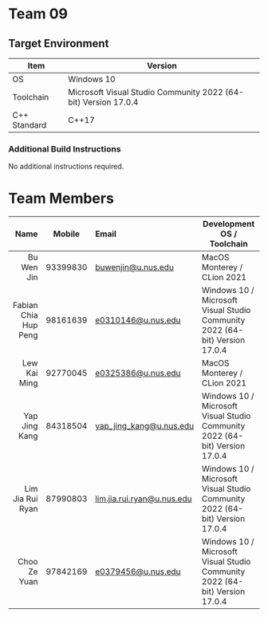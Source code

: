 # Team 09

## Target Environment

Item | Version
-|-
OS | Windows 10
Toolchain | Microsoft Visual Studio Community 2022 (64-bit) Version 17.0.4
C++ Standard | C++17

### Additional Build Instructions

No additional instructions required.

# Team Members

Name | Mobile | Email | Development OS / Toolchain
-:|:-:|:-|-|
Bu Wen Jin | 93399830 | buwenjin@u.nus.edu | MacOS Monterey / CLion 2021
Fabian Chia Hup Peng | 98161639 | e0310146@u.nus.edu | Windows 10 / Microsoft Visual Studio Community 2022 (64-bit) Version 17.0.4
Lew Kai Ming | 92770045 | e0325386@u.nus.edu | MacOS Monterey / CLion 2021
Yap Jing Kang | 84318504 | yap_jing_kang@u.nus.edu | Windows 10 / Microsoft Visual Studio Community 2022 (64-bit) Version 17.0.4
Lim Jia Rui Ryan | 87990803 | lim.jia.rui.ryan@u.nus.edu | Windows 10 / Microsoft Visual Studio Community 2022 (64-bit) Version 17.0.4
Choo Ze Yuan | 97842169 | e0379456@u.nus.edu | Windows 10 / Microsoft Visual Studio Community 2022 (64-bit) Version 17.0.4

